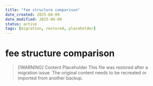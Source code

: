```yaml
---
title: "fee structure comparison"
date_created: 2025-04-09
date_modified: 2025-04-09
status: active
tags: [migration, restored, placeholder]
---
```


# fee structure comparison

> [\!WARNING] Content Placeholder
> This file was restored after a migration issue. The original content needs to be recreated or imported from another backup.

